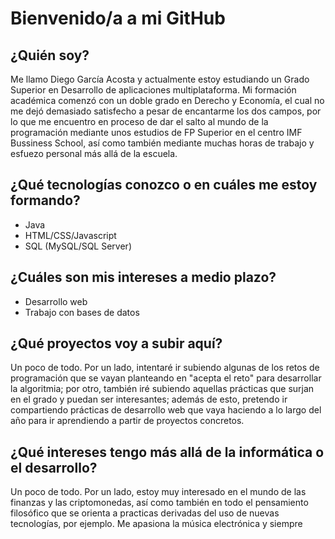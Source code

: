 # Bienvenido/a a mi GitHub
## ¿Quién soy?
Me llamo Diego García Acosta y actualmente estoy estudiando un Grado Superior en Desarrollo de aplicaciones multiplataforma. Mi formación académica comenzó con un doble grado en Derecho y Economía, el cual no me dejó demasiado satisfecho a pesar de encantarme los dos campos, por lo que me encuentro en proceso de dar el salto al mundo de la programación mediante unos estudios de FP Superior en el centro IMF Bussiness School, así como también mediante muchas horas de trabajo y esfuezo personal más allá de la escuela.

## ¿Qué tecnologías conozco o en cuáles me estoy formando?
- Java
- HTML/CSS/Javascript
- SQL (MySQL/SQL Server)

## ¿Cuáles son mis intereses a medio plazo?
- Desarrollo web
- Trabajo con bases de datos

## ¿Qué proyectos voy a subir aquí?
Un poco de todo. Por un lado, intentaré ir subiendo algunas de los retos de programación que se vayan planteando en "acepta el reto" para desarrollar la algoritmia; por otro, también iré subiendo aquellas prácticas que surjan en el grado y puedan ser interesantes; además de esto, pretendo ir compartiendo prácticas de desarrollo web que vaya haciendo a lo largo del año para ir aprendiendo a partir de proyectos concretos.

## ¿Qué intereses tengo más allá de la informática o el desarrollo?  
Un poco de todo. Por un lado, estoy muy interesado en el mundo de las finanzas y las criptomonedas, así como también en todo el pensamiento filosófico que se orienta a practicas derivadas del uso de nuevas tecnologías, por ejemplo. Me apasiona la música electrónica y siempre 

<!--
**dgacosta/dgacosta** is a ✨ _special_ ✨ repository because its `README.md` (this file) appears on your GitHub profile.

Here are some ideas to get you started:

- 🔭 I’m currently working on ...
- 🌱 I’m currently learning ...
- 👯 I’m looking to collaborate on ...
- 🤔 I’m looking for help with ...
- 💬 Ask me about ...
- 📫 How to reach me: ...
- 😄 Pronouns: ...
- ⚡ Fun fact: ...
-->
